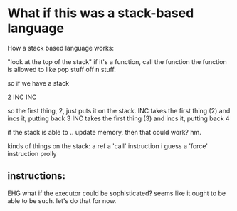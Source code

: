 
# What if this was a stack-based language

How a stack based language works:

"look at the top of the stack"
if it's a function, call the function
the function is allowed to like pop stuff off n stuff.

so if we have a stack

2
INC
INC

so the first thing, 2, just puts it on the stack.
INC takes the first thing (2) and incs it, putting back 3
INC takes the first thing (3) and incs it, putting back 4

if the stack is able to .. update memory, then that could work? hm.

kinds of things on the stack:
a ref
a 'call' instruction i guess
a 'force' instruction prolly

instructions:
-

EHG what if the executor could be sophisticated? seems like it ought to be able to be such.
let's do that for now.
